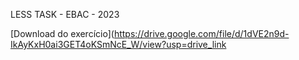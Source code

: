 LESS TASK - EBAC - 2023

[Download do exercício](https://drive.google.com/file/d/1dVE2n9d-IkAyKxH0ai3GET4oKSmNcE_W/view?usp=drive_link
